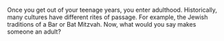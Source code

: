 Once you get out of your teenage years, you enter adulthood. Historically, many
cultures have different rites of passage. For example, the Jewish traditions of
a Bar or Bat Mitzvah. Now, what would you say makes someone an adult?
